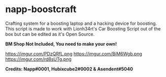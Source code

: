 # napp-boostcraft
Crafting system for a boosting laptop and a hacking device for boosting. This script is made to work with Lionh34rt's Car Boosting Script out of the box but can be edited as it's Open Source.

**BM Shop Not Included, You need to make your own!**

https://imgur.com/PDzQRfL.png
https://imgur.com/BiM6Wgb.png
https://imgur.com/rd8sUTg.png


**Credits: Napp#0001, Hubixcube2#0002 & Asendent#5040**
